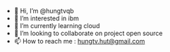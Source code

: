- 👋 Hi, I’m @hungtvqb
- 👀 I’m interested in ibm
- 🌱 I’m currently learning cloud
- 💞️ I’m looking to collaborate on project open source
- 📫 How to reach me : hungtv.hut@gmail.com

<!---
hungtvqb/hungtvqb is a ✨ special ✨ repository because its `README.md` (this file) appears on your GitHub profile.
You can click the Preview link to take a look at your changes.
--->
